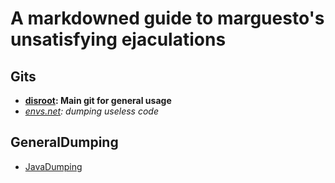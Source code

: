 # A markdowned guide to marguesto's unsatisfying ejaculations

## Gits
- **[disroot](https://git.disroot.org/asterisk): Main git for general usage**
- *[envs.net](https://git.envs.net/marguesto): dumping useless code*

## GeneralDumping
- [JavaDumping]()
